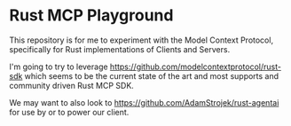 # Rust MCP Playground

This repository is for me to experiment with the Model Context Protocol, specifically for Rust implementations of Clients and Servers.

I'm going to try to leverage <https://github.com/modelcontextprotocol/rust-sdk> which seems to be the current state of the art and most supports and community driven Rust MCP SDK.

We may want to also look to <https://github.com/AdamStrojek/rust-agentai> for use by or to power our client.
